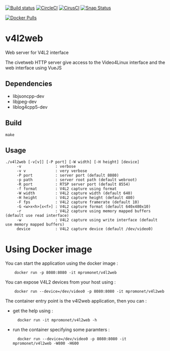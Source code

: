 [![Build status](https://travis-ci.org/mpromonet/v4l2web.png)](https://travis-ci.org/mpromonet/v4l2web)
[![CircleCI](https://circleci.com/gh/mpromonet/v4l2web.svg?style=shield)](https://circleci.com/gh/mpromonet/v4l2web)
[![CirusCI](https://api.cirrus-ci.com/github/mpromonet/v4l2web.svg?branch=master)](https://cirrus-ci.com/github/mpromonet/v4l2web)
[![Snap Status](https://build.snapcraft.io/badge/mpromonet/v4l2web.svg)](https://build.snapcraft.io/user/mpromonet/v4l2web)

[![Docker Pulls](https://img.shields.io/docker/pulls/mpromonet/v4l2web.svg)](https://hub.docker.com/r/mpromonet/v4l2web)

v4l2web
=======
Web server for V4L2 interface

The civetweb HTTP server give access to the Video4Linux interface and the web interface using VueJS


Dependencies
------------
 - libjsoncpp-dev 
 - libjpeg-dev
 - liblog4cpp5-dev
 
Build
------- 
	make

Usage
------- 
	./v4l2web [-v[v]] [-P port] [-W width] [-H height] [device]
         -v               : verbose 
         -v v             : very verbose 
         -P port          : server port (default 8080)
         -p path          : server root path (default webroot)
         -R port          : RTSP server port (default 8554)
         -f format        : V4L2 capture using format
         -W width         : V4L2 capture width (default 640)
         -H height        : V4L2 capture height (default 480)
         -F fps           : V4L2 capture framerate (default 10)
         -G <w>x<h>[x<f>] : V4L2 capture format (default 640x480x10)
         -r               : V4L2 capture using memory mapped buffers (default use read interface)
         -w               : V4L2 capture using write interface (default use memory mapped buffers)
         device           : V4L2 capture device (default /dev/video0)

Using Docker image
===============
You can start the application using the docker image :

        docker run -p 8080:8080 -it mpromonet/v4l2web

You can expose V4L2 devices from your host using :

        docker run --device=/dev/video0 -p 8080:8080 -it mpromonet/v4l2web

The container entry point is the v4l2web application, then you can :

* get the help using :

        docker run -it mpromonet/v4l2web -h

* run the container specifying some paramters :

        docker run --device=/dev/video0 -p 8080:8080 -it mpromonet/v4l2web -W800 -H600 
